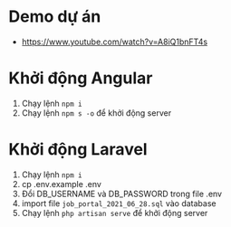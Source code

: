 # Demo dự án
+ https://www.youtube.com/watch?v=A8iQ1bnFT4s

# Khởi động Angular
1. Chạy lệnh ```npm i```
2. Chạy lệnh ```npm s -o``` để khởi động server

# Khởi động Laravel
1. Chạy lệnh ```npm i```
2. cp .env.example .env
3. Đổi DB_USERNAME và DB_PASSWORD trong file .env
4. import file ```job_portal_2021_06_28.sql``` vào database
5. Chạy lệnh ``php artisan serve`` để khởi động server
